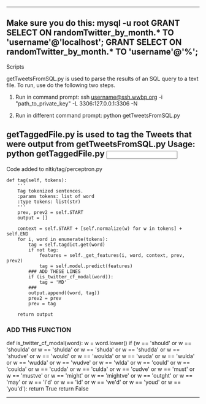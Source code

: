 -------------------------------------------------------------------
Make sure you do this:
mysql -u root
GRANT SELECT ON randomTwitter_by_month.* TO 'username'@'localhost';
GRANT SELECT ON randomTwitter_by_month.* TO 'username'@'%';
-------------------------------------------------------------------
Scripts

getTweetsFromSQL.py is used to parse the results of an SQL query to a text file. To run, use do the following two steps.

1. Run in command prompt: 
ssh username@ssh.wwbp.org -i "path_to_private_key" -L 3306:127.0.0.1:3306 -N

2. Run in different command prompt:
python getTweetsFromSQL.py <username> <sql query file> <path to output file>

getTaggedFile.py is used to tag the Tweets that were output from getTweetsFromSQL.py
Usage: python getTaggedFile.py <input file> <output file>
-------------------------------------------------------------------

Code added to nltk/tag/perceptron.py

    def tag(self, tokens):
        '''
        Tag tokenized sentences.
        :params tokens: list of word
        :type tokens: list(str)
        '''
        prev, prev2 = self.START
        output = []
        
        context = self.START + [self.normalize(w) for w in tokens] + self.END
        for i, word in enumerate(tokens):
            tag = self.tagdict.get(word)
            if not tag:
                features = self._get_features(i, word, context, prev, prev2)
                tag = self.model.predict(features)
            ### ADD THESE LINES
            if (is_twitter_cf_modal(word)):
                tag = 'MD'
            ###
            output.append((word, tag))
            prev2 = prev
            prev = tag

        return output


### ADD THIS FUNCTION ###
def is_twitter_cf_modal(word):
    w = word.lower()
    if (w == 'should' or 
        w == 'shoulda' or 
        w == 'shulda' or 
        w == 'shuda' or 
        w == 'shudda' or 
        w == 'shudve' or 
        w == 'would' or 
        w == 'woulda' or 
        w == 'wuda' or 
        w == 'wulda' or 
        w == 'wudda' or 
        w == 'wudve' or 
        w == 'wlda' or 
        w == 'could' or 
        w == 'coulda' or 
        w == 'cudda' or 
        w == 'culda' or 
        w == 'cudve' or 
        w == 'must' or 
        w == 'mustve' or 
        w == 'might' or 
        w == 'mightve' or 
        w == 'outght' or 
        w == 'may' or 
        w == 'i\'d' or 
        w == 'id' or 
        w == 'we\'d' or 
        w == 'youd' or 
        w == 'you\'d'):
            return True
    return False

---------------------------------------------